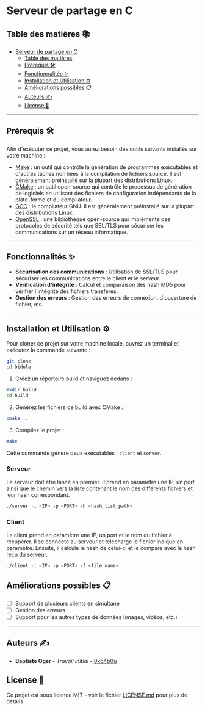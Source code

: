 # Serveur de partage en C

## Table des matières 📚

- [Serveur de partage en C](#serveur-de-partage-en-c)
  - [Table des matières](#table-des-matières)
  - [Prérequis 🛠️](#prérequis)
  - [Fonctionnalités ✨](#fonctionnalités)
  - [Installation et Utilisation ⚙️](#installation-et-utilisation)
  - [Améliorations possibles 📋](#améliorations-possibles)
  - [Auteurs ✍️](#auteurs)
  - [License 📝](#license)

---

## Prérequis 🛠️

Afin d'exécuter ce projet, vous aurez besoin des outils suivants installés sur votre machine :
 - [Make](https://www.gnu.org/software/make/) : un outil qui contrôle la génération de programmes exécutables et d'autres tâches non liées à la compilation de fichiers source. Il est généralement préinstallé sur la plupart des distributions Linux.
 - [CMake](https://cmake.org/) : un outil open-source qui contrôle le processus de génération de logiciels en utilisant des fichiers de configuration indépendants de la plate-forme et du compilateur.
 - [GCC](https://gcc.gnu.org/) : le compilateur GNU. Il est généralement préinstallé sur la plupart des distributions Linux.
 - [OpenSSL](https://www.openssl.org/) : une bibliothèque open-source qui implémente des protocoles de sécurité tels que SSL/TLS pour sécuriser les communications sur un réseau informatique.

---

## Fonctionnalités ✨

- **Sécurisation des communications** : Utilisation de SSL/TLS pour sécuriser les communications entre le client et le serveur.
- **Vérification d'intégrité** : Calcul et comparaison des hash MD5 pour vérifier l'intégrité des fichiers transférés.
- **Gestion des erreurs** : Gestion des erreurs de connexion, d'ouverture de fichier, etc.


---

## Installation et Utilisation ⚙️

Pour cloner ce projet sur votre machine locale, ouvrez un terminal et exécutez la commande suivante :

```bash
git clone 
cd bidule
```

1. Créez un répertoire build et naviguez dedans :
```bash
mkdir build
cd build
```

2. Générez les fichiers de build avec CMake :
```bash
cmake ..
```

3. Compilez le projet :
```bash
make
```
Cette commande génère deux exécutables : `client` et `server`.

### Serveur

Le serveur doit être lancé en premier. Il prend en paramètre une IP, un port ainsi que le chemin vers 
la liste contenant le nom des différents fichiers et leur hash correspondant.

```bash
./server -i <IP> -p <PORT> -h <hash_list_path>
```

### Client

Le client prend en paramètre une IP, un port et le nom du fichier à récupérer. Il se connecte au serveur et télécharge 
le fichier indiqué en paramètre. Ensuite, il calcule le hash de celui-ci et le compare avec le hash reçu du serveur.

```bash
./client -i <IP> -p <PORT> -f <file_name>
```


## Améliorations possibles 📋

- [ ] Support de plusieurs clients en simultané
- [ ] Gestion des erreurs
- [ ] Support pour les autres types de données (images, vidéos, etc.)

---

## Auteurs ✍️
- **Baptiste Oger** - *Travail initial* - [0xb4b0u](https://github.com/0xb4b0u)


## License 📝
Ce projet est sous licence MIT - voir le fichier [LICENSE.md](LICENSE.md) pour plus de détails
